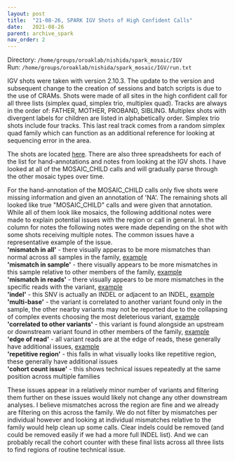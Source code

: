 ```yaml
---
layout: post
title:  "21-08-26, SPARK IGV Shots of High Confident Calls"
date:   2021-08-26
parent: archive_spark
nav_order: 2
---
```


Directory: `/home/groups/oroaklab/nishida/spark_mosaic/IGV`
<br>Run: `/home/groups/oroaklab/nishida/spark_mosaic/IGV/run.txt`

IGV shots were taken with version 2.10.3. The update to the version and subsequent change to the creation of sessions and batch scripts is due to the use of CRAMs. Shots were made of all sites in the high confident call for all three lists (simplex quad, simplex trio, multiplex quad). Tracks are always in the order of: FATHER, MOTHER, PROBAND, SIBLING. Multiplex shots with divergent labels for children are listed in alphabetically order. Simplex trio shots include four tracks. This last real track comes from a random simplex quad family which can function as an additional reference for looking at sequencing error in the area.

The shots are located [here](https://www.dropbox.com/sh/nj8wglswrxj7lik/AADvVXrVXapW3lukFMppeuLAa?dl=0). There are also three spreadsheets for each of the list for hand-annotations and notes from looking at the IGV shots. I have looked at all of the MOSAIC_CHILD calls and will gradually parse through the other mosaic types over time.

For the hand-annotation of the MOSAIC_CHILD calls only five shots were missing information and given an annotation of 'NA'. The remaining shots all looked like true "MOSAIC_CHILD" calls and were given that annotation. While all of them look like mosaics, the following additional notes were made to explain potential issues with the region or call in general. In the column for notes the following notes were made depending on the shot with some shots receiving multiple notes. The common issues have a representative example of the issue.
<br><b>'mismatch in all'</b> - there visually apperas to be more mismatches than normal across all samples in the family, [example](https://www.dropbox.com/s/kgdpfdu2rbt0ll1/mismatch_in_all.png?dl=0)
<br><b>'mismatch in sample'</b> - there visually appears to be more mismatches in this sample relative to other members of the family, [example](https://www.dropbox.com/s/2b6vi2i1s0ys3aq/mismatch_in_sample.png?dl=0)
<br><b>'mismatch in reads'</b> - there visually appears to be more mismatches in the specific reads with the variant, [example](https://www.dropbox.com/s/td7ulkuke5uy0bu/mismatch_in_reads.png?dl=0)
<br><b>'indel'</b> - this SNV is actually an INDEL or adjacent to an INDEL, [example](https://www.dropbox.com/s/n8vb86pvzkphvfc/indel.png?dl=0)
<br><b>'multi-base'</b> - the variant is correlated to another variant found only in the sample, the other nearby variants may not be reported due to the collapsing of complex events choosing the most deleterious variant, [example](https://www.dropbox.com/s/92wj8euphhxjk2h/multi_base.png?dl=0)
<br><b>'correlated to other variants'</b> - this variant is found alongside an upstream or downstream variant found in other members of the family, [example](https://www.dropbox.com/s/3nckx8brd9d59er/correlated_to_other_variants.png?dl=0)
<br><b>'edge of read'</b> - all variant reads are at the edge of reads, these generally have additional issues, [example](https://www.dropbox.com/s/cgvp21uhiih7got/edge_of_read.png?dl=0)
<br><b>'repetitive region'</b> - this falls in what visually looks like repetitive region, these generally have additional issues
<br><b>'cohort count issue'</b> - this shows technical issues repeatedly at the same position across multiple families

These issues appear in a relatively minor number of variants and filtering them further on these issues would likely not change any other downstream analyses. I believe mismatches across the region are fine and we already are filtering on this across the family. We do not filter by mismatches per individual however and looking at individual mismatches relative to the family would help clean up some calls. Clear indels could be removed (and could be removed easily if we had a more full INDEL list). And we can probably recall the cohort counter with these final lists across all three lists to find regions of routine technical issue.